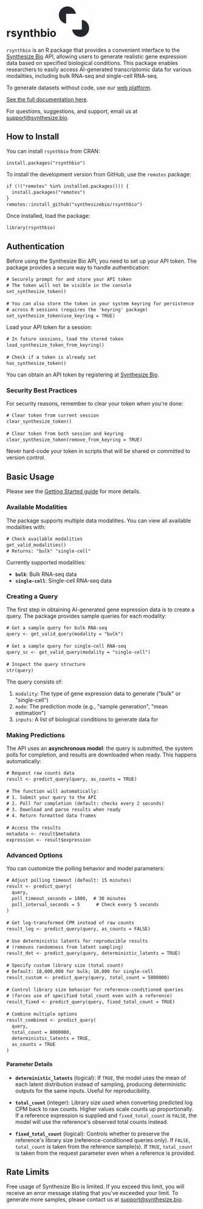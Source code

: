 # rsynthbio <img src="assets/logomark.png" style="width: 80px;" alt="Logomark">

`rsynthbio` is an R package that provides a convenient interface to the [Synthesize Bio](https://www.synthesize.bio/) API, allowing users to generate realistic gene expression data based on specified biological conditions. This package enables researchers to easily access AI-generated transcriptomic data for various modalities, including bulk RNA-seq and single-cell RNA-seq.

To generate datasets without code, use our [web platform](https://app.synthesize.bio/datasets/).

[See the full documentation here](https://synthesizebio.github.io/rsynthbio/).

For questions, suggestions, and support, email us at [support@synthesize.bio](mailto:support@synthesize.bio).

## How to Install

You can install `rsynthbio` from CRAN:

```
install.packages("rsynthbio")
```

To install the development version from GitHub, use the `remotes` package:

```
if (!("remotes" %in% installed.packages())) {
  install.packages("remotes")
}
remotes::install_github("synthesizebio/rsynthbio")
```

Once installed, load the package:

```
library(rsynthbio)
```

## Authentication

Before using the Synthesize Bio API, you need to set up your API token. The package provides a secure way to handle authentication:

```
# Securely prompt for and store your API token
# The token will not be visible in the console
set_synthesize_token()

# You can also store the token in your system keyring for persistence
# across R sessions (requires the 'keyring' package)
set_synthesize_token(use_keyring = TRUE)
```

Load your API token for a session:

```
# In future sessions, load the stored token
load_synthesize_token_from_keyring()

# Check if a token is already set
has_synthesize_token()
```

You can obtain an API token by registering at [Synthesize Bio](https://app.synthesize.bio).

### Security Best Practices

For security reasons, remember to clear your token when you're done:

```
# Clear token from current session
clear_synthesize_token()

# Clear token from both session and keyring
clear_synthesize_token(remove_from_keyring = TRUE)
```

Never hard-code your token in scripts that will be shared or committed to version control.

## Basic Usage

Please see the [Getting Started guide](https://synthesizebio.github.io/rsynthbio/articles/getting-started.html) for more details.

### Available Modalities

The package supports multiple data modalities. You can view all available modalities with:

```
# Check available modalities
get_valid_modalities()
# Returns: "bulk" "single-cell"
```

Currently supported modalities:

- **`bulk`**: Bulk RNA-seq data
- **`single-cell`**: Single-cell RNA-seq data

### Creating a Query

The first step in obtaining AI-generated gene expression data is to create a query. The package provides sample queries for each modality:

```
# Get a sample query for bulk RNA-seq
query <- get_valid_query(modality = "bulk")

# Get a sample query for single-cell RNA-seq
query_sc <- get_valid_query(modality = "single-cell")

# Inspect the query structure
str(query)
```

The query consists of:

1. `modality`: The type of gene expression data to generate ("bulk" or "single-cell")
2. `mode`: The prediction mode (e.g., "sample generation", "mean estimation")
3. `inputs`: A list of biological conditions to generate data for

### Making Predictions

The API uses an **asynchronous model**: the query is submitted, the system polls for completion, and results are downloaded when ready. This happens automatically:

```
# Request raw counts data
result <- predict_query(query, as_counts = TRUE)

# The function will automatically:
# 1. Submit your query to the API
# 2. Poll for completion (default: checks every 2 seconds)
# 3. Download and parse results when ready
# 4. Return formatted data frames

# Access the results
metadata <- result$metadata
expression <- result$expression
```

### Advanced Options

You can customize the polling behavior and model parameters:

```
# Adjust polling timeout (default: 15 minutes)
result <- predict_query(
  query,
  poll_timeout_seconds = 1800,  # 30 minutes
  poll_interval_seconds = 5      # Check every 5 seconds
)

# Get log-transformed CPM instead of raw counts
result_log <- predict_query(query, as_counts = FALSE)

# Use deterministic latents for reproducible results
# (removes randomness from latent sampling)
result_det <- predict_query(query, deterministic_latents = TRUE)

# Specify custom library size (total count)
# Default: 10,000,000 for bulk; 10,000 for single-cell
result_custom <- predict_query(query, total_count = 5000000)

# Control library size behavior for reference-conditioned queries
# (forces use of specified total_count even with a reference)
result_fixed <- predict_query(query, fixed_total_count = TRUE)

# Combine multiple options
result_combined <- predict_query(
  query,
  total_count = 8000000,
  deterministic_latents = TRUE,
  as_counts = TRUE
)
```

#### Parameter Details

- **`deterministic_latents`** (logical): If `TRUE`, the model uses the mean of each latent distribution instead of sampling, producing deterministic outputs for the same inputs. Useful for reproducibility.

- **`total_count`** (integer): Library size used when converting predicted log CPM back to raw counts. Higher values scale counts up proportionally. If a reference expression is supplied and `fixed_total_count` is `FALSE`, the model will use the reference's observed total counts instead.

- **`fixed_total_count`** (logical): Controls whether to preserve the reference's library size (reference-conditioned queries only). If `FALSE`, `total_count` is taken from the reference sample(s). If `TRUE`, `total_count` is taken from the request parameter even when a reference is provided.

## Rate Limits

Free usage of Synthesize Bio is limited.
If you exceed this limit, you will receive an error message stating that you've exceeded your limit.
To generate more samples, please contact us at [support@synthesize.bio](mailto:support@synthesize.bio).
